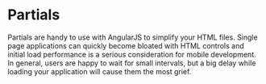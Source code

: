 Partials
========

Partials are handy to use with AngularJS to simplify your HTML files.  Single page applications can quickly become bloated with HTML controls and initial load performance is a serious consideration for mobile development.  In general, users are happy to wait for small intervals, but a big delay while loading your application will cause them the most grief.
